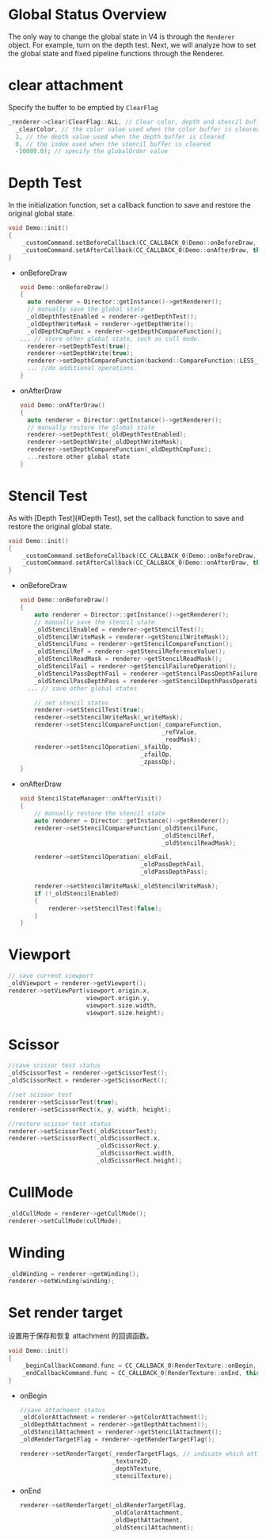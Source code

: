 # Global Status Overview

The only way to change the global state in V4 is through the `Renderer` object. For example, turn on the depth test. Next, we will analyze how to set the global state and fixed pipeline functions through the Renderer.

# clear attachment

Specify the buffer to be emptied by `ClearFlag`

```c++
_renderer->clear(ClearFlag::ALL, // Clear color, depth and stencil buffer.
  _clearColor, // the color value used when the color buffer is cleared
  1, // the depth value used when the depth buffer is cleared
  0, // the index used when the stencil buffer is cleared
  -10000.0); // specify the globalOrder value
```

# Depth Test

In the initialization function, set a callback function to save and restore the original global state.

```c++
void Demo::init()
{
    _customCommand.setBeforeCallback(CC_CALLBACK_0(Demo::onBeforeDraw, this));
    _customCommand.setAfterCallback(CC_CALLBACK_0(Demo::onAfterDraw, this));
}
```

- onBeforeDraw

  ```c++
  void Demo::onBeforeDraw()
  {
    auto renderer = Director::getInstance()->getRenderer();
    // manually save the global state
    _oldDepthTestEnabled = renderer->getDepthTest();
    _oldDepthWriteMask = renderer->getDepthWrite();
    _oldDepthCmpFunc = renderer->getDepthCompareFunction();
  ... // store other global state, such as cull mode.
    renderer->setDepthTest(true);
    renderer->setDepthWrite(true);
    renderer->setDepthCompareFunction(backend::CompareFunction::LESS_EQUAL);
    ... //do additional operations.
  }
  ```

- onAfterDraw

  ```c++
  void Demo::onAfterDraw()
  {
    auto renderer = Director::getInstance()->getRenderer();
    // manually restore the global state
    renderer->setDepthTest(_oldDepthTestEnabled);
    renderer->setDepthWrite(_oldDepthWriteMask);
    renderer->setDepthCompareFunction(_oldDepthCmpFunc);
    ...restore other global state
  }
  ```

# Stencil Test

As with [Depth Test](#Depth Test), set the callback function to save and restore the original global state.

```c++
void Demo::init()
{
    _customCommand.setBeforeCallback(CC_CALLBACK_0(Demo::onBeforeDraw, this));
    _customCommand.setAfterCallback(CC_CALLBACK_0(Demo::onAfterDraw, this));
}
```

- onBeforeDraw

  ```c++
  void Demo::onBeforeDraw()
  {
      auto renderer = Director::getInstance()->getRenderer();
      // manually save the stencil state
      _oldStencilEnabled = renderer->getStencilTest();
      _oldStencilWriteMask = renderer->getStencilWriteMask();
      _oldStencilFunc = renderer->getStencilCompareFunction();
      _oldStencilRef = renderer->getStencilReferenceValue();
      _oldStencilReadMask = renderer->getStencilReadMask();
      _oldStencilFail = renderer->getStencilFailureOperation();
      _oldStencilPassDepthFail = renderer->getStencilPassDepthFailureOperation();
      _oldStencilPassDepthPass = renderer->getStencilDepthPassOperation();
    ... // save other global states
  
      // set stencil states
      renderer->setStencilTest(true);
      renderer->setStencilWriteMask(_writeMask);
      renderer->setStencilCompareFunction(_compareFunction,
                                          _refValue,
                                          _readMask);
      renderer->setStencilOperation(_sfailOp,
                                    _zfailOp,
                                    _zpassOp);
  }
  ```

- onAfterDraw

  ```c++
  void StencilStateManager::onAfterVisit()
  {
      // manually restore the stencil state
      auto renderer = Director::getInstance()->getRenderer();
      renderer->setStencilCompareFunction(_oldStencilFunc,
                                          _oldStencilRef,
                                          _oldStencilReadMask);
  
      renderer->setStencilOperation(_oldFail,
                                    _oldPassDepthFail,
                                    _oldPassDepthPass);
  
      renderer->setStencilWriteMask(_oldStencilWriteMask);
      if (!_oldStencilEnabled)
      {
          renderer->setStencilTest(false);
      }
  }
  ```

# Viewport

```c++
// save current viewport
_oldViewport = renderer->getViewport(); 
renderer->setViewPort(viewport.origin.x, 
                      viewport.origin.y, 
                      viewport.size.width, 
                      viewport.size.height);
```

# Scissor

```c++
//save scissor test status
_oldScissorTest = renderer->getScissorTest();
_oldScissorRect = renderer->getScissorRect();

//set scissor test
renderer->setScissorTest(true);
renderer->setScissorRect(x, y, width, height);

//restore scissor test status
renderer->setScissorTest(_oldScissorTest);
renderer->setScissorRect(_oldScissorRect.x, 
                         _oldScissorRect.y, 
                         _oldScissorRect.width, 
                         _oldScissorRect.height);
```

# CullMode

```c++
_oldCullMode = renderer->getCullMode();
renderer->setCullMode(cullMode);
```

# Winding

```c++
_oldWinding = renderer->getWinding();
renderer->setWinding(winding);
```

# Set render target

设置用于保存和恢复 attachment 的回调函数。

```c++
void Demo::init()
{
  	_beginCallbackCommand.func = CC_CALLBACK_0(RenderTexture::onBegin, this);
    _endCallbackCommand.func = CC_CALLBACK_0(RenderTexture::onEnd, this);
}
```

- onBegin

  ```c++
  //save attachemnt status
  _oldColorAttachment = renderer->getColorAttachment();
  _oldDepthAttachment = renderer->getDepthAttachment();
  _oldStencilAttachment = renderer->getStencilAttachment();
  _oldRenderTargetFlag = renderer->getRenderTargetFlag();
  
  renderer->setRenderTarget(_renderTargetFlags, // indicate which attachment to be replaced 
                            _texture2D, 
                            _depthTexture, 
                            _stencilTexture);
  ```

- onEnd

  ```c++
  renderer->setRenderTarget(_oldRenderTargetFlag, 
                            _oldColorAttachment, 
                            _oldDepthAttachment, 
                            _oldStencilAttachment);
  ```
